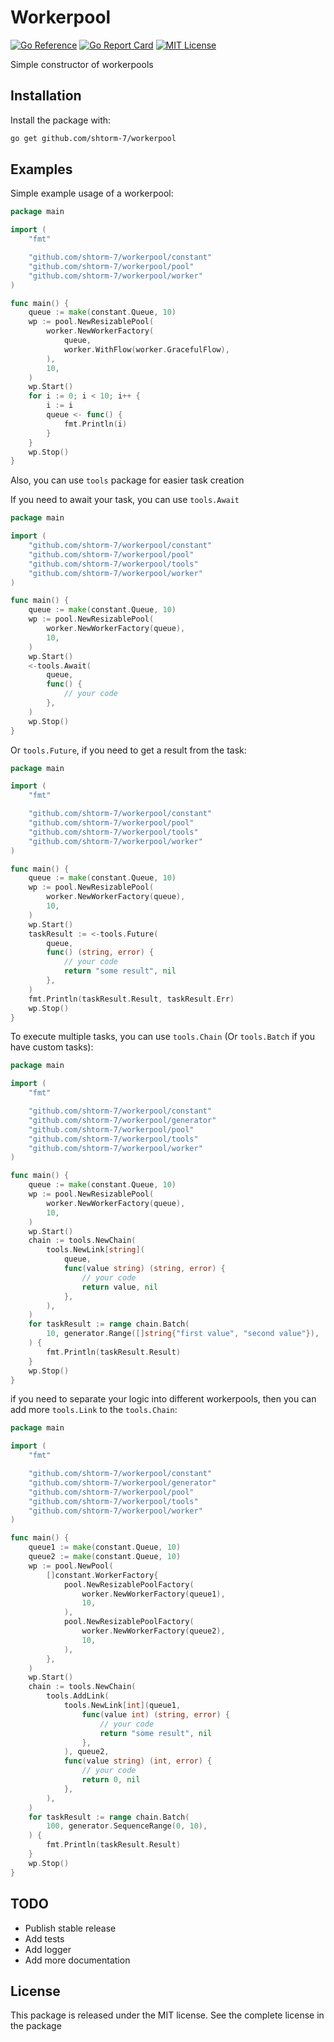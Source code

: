 
# Workerpool
[![Go Reference](https://pkg.go.dev/badge/github.com/shtorm-7/workerpool.svg)](https://pkg.go.dev/github.com/shtorm-7/workerpool)
[![Go Report Card](https://goreportcard.com/badge/github.com/shtorm-7/workerpool)](https://goreportcard.com/report/github.com/shtorm-7/workerpool)
[![MIT License](https://img.shields.io/badge/License-MIT-green.svg)](https://github.com/shtorm-7/workerpool/blob/main/LICENSE)

Simple constructor of workerpools

## Installation

Install the package with:

```bash
go get github.com/shtorm-7/workerpool
```
    
## Examples

Simple example usage of a workerpool:
```go
package main

import (
	"fmt"

	"github.com/shtorm-7/workerpool/constant"
	"github.com/shtorm-7/workerpool/pool"
	"github.com/shtorm-7/workerpool/worker"
)

func main() {
	queue := make(constant.Queue, 10)
	wp := pool.NewResizablePool(
		worker.NewWorkerFactory(
			queue,
			worker.WithFlow(worker.GracefulFlow),
		),
		10,
	)
	wp.Start()
	for i := 0; i < 10; i++ {
		i := i
		queue <- func() {
			fmt.Println(i)
		}
	}
	wp.Stop()
}
```

Also, you can use ```tools``` package for easier task creation

If you need to await your task, you can use ```tools.Await```

```go
package main

import (
	"github.com/shtorm-7/workerpool/constant"
	"github.com/shtorm-7/workerpool/pool"
	"github.com/shtorm-7/workerpool/tools"
	"github.com/shtorm-7/workerpool/worker"
)

func main() {
	queue := make(constant.Queue, 10)
	wp := pool.NewResizablePool(
		worker.NewWorkerFactory(queue),
		10,
	)
	wp.Start()
	<-tools.Await(
		queue,
		func() {
			// your code
		},
	)
	wp.Stop()
}
```

Or ```tools.Future```, if you need to get a result from the task:

```go
package main

import (
	"fmt"

	"github.com/shtorm-7/workerpool/constant"
	"github.com/shtorm-7/workerpool/pool"
	"github.com/shtorm-7/workerpool/tools"
	"github.com/shtorm-7/workerpool/worker"
)

func main() {
	queue := make(constant.Queue, 10)
	wp := pool.NewResizablePool(
		worker.NewWorkerFactory(queue),
		10,
	)
	wp.Start()
	taskResult := <-tools.Future(
		queue,
		func() (string, error) {
			// your code
			return "some result", nil
		},
	)
	fmt.Println(taskResult.Result, taskResult.Err)
	wp.Stop()
}
```

To execute multiple tasks, you can use ```tools.Chain``` (Or ```tools.Batch``` if you have custom tasks):

```go
package main

import (
	"fmt"

	"github.com/shtorm-7/workerpool/constant"
	"github.com/shtorm-7/workerpool/generator"
	"github.com/shtorm-7/workerpool/pool"
	"github.com/shtorm-7/workerpool/tools"
	"github.com/shtorm-7/workerpool/worker"
)

func main() {
	queue := make(constant.Queue, 10)
	wp := pool.NewResizablePool(
		worker.NewWorkerFactory(queue),
		10,
	)
	wp.Start()
	chain := tools.NewChain(
		tools.NewLink[string](
			queue,
			func(value string) (string, error) {
				// your code
				return value, nil
			},
		),
	)
	for taskResult := range chain.Batch(
		10, generator.Range([]string{"first value", "second value"}),
	) {
		fmt.Println(taskResult.Result)
	}
	wp.Stop()
}
```

if you need to separate your logic into different workerpools, then you can add more  ```tools.Link``` to the ```tools.Chain```:

```go
package main

import (
	"fmt"

	"github.com/shtorm-7/workerpool/constant"
	"github.com/shtorm-7/workerpool/generator"
	"github.com/shtorm-7/workerpool/pool"
	"github.com/shtorm-7/workerpool/tools"
	"github.com/shtorm-7/workerpool/worker"
)

func main() {
	queue1 := make(constant.Queue, 10)
	queue2 := make(constant.Queue, 10)
	wp := pool.NewPool(
		[]constant.WorkerFactory{
			pool.NewResizablePoolFactory(
				worker.NewWorkerFactory(queue1),
				10,
			),
			pool.NewResizablePoolFactory(
				worker.NewWorkerFactory(queue2),
				10,
			),
		},
	)
	wp.Start()
	chain := tools.NewChain(
		tools.AddLink(
			tools.NewLink[int](queue1,
				func(value int) (string, error) {
					// your code
					return "some result", nil
				},
			), queue2,
			func(value string) (int, error) {
				// your code
				return 0, nil
			},
		),
	)
	for taskResult := range chain.Batch(
		100, generator.SequenceRange(0, 10),
	) {
		fmt.Println(taskResult.Result)
	}
	wp.Stop()
}
```

## TODO

* Publish stable release
* Add tests
* Add logger
* Add more documentation

## License

This package is released under the MIT license. See the complete license in the package
